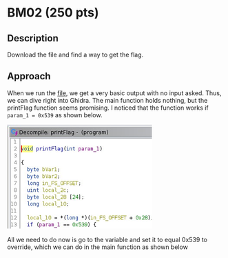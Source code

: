 # BM02 (250 pts)

## Description
Download the file and find a way to get the flag.

## Approach
When we run the [file](bm02.zip), we get a very basic output with no input asked. Thus, we can dive right into Ghidra. The main function holds nothing, but the printFlag function seems promising. I noticed that the function works if `param_1 = 0x539` as shown below.

![](printFlag.jpg)

All we need to do now is go to the variable and set it to equal 0x539 to override, which we can do in the main function as shown below
